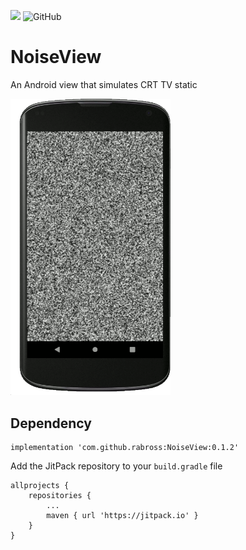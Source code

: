 [![](https://jitpack.io/v/rabross/NoiseView.svg)](https://jitpack.io/#rabross/NoiseView)
![GitHub](https://img.shields.io/github/license/rabross/NoiseView.svg)

# NoiseView
An Android view that simulates CRT TV static

<img src="https://raw.githubusercontent.com/rabross/NoiseView/master/static.gif" width="256"/>

## Dependency

    implementation 'com.github.rabross:NoiseView:0.1.2'

Add the JitPack repository to your `build.gradle` file

    allprojects {
        repositories {
            ...
            maven { url 'https://jitpack.io' }
        }
    }
